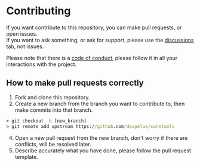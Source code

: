 # Contributing

If you want contribute to this repository, you can make pull requests, or open issues.  
If you want to ask something, or ask for support, please use the [discussions](https://github.com/devpelux/coretools/discussions) tab, not issues.

Please note that there is a [code of conduct](https://github.com/devpelux/coretools/blob/main/CODE_OF_CONDUCT.md),
please follow it in all your interactions with the project.

## How to make pull requests correctly

1. Fork and clone this repository.
2. Create a new branch from the branch you want to contribute to, then make commits into that branch.
```cmd
> git checkout -b [new_branch]
> git remote add upstream https://github.com/devpelux/coretools
```
4. Open a new pull request from the new branch, don't worry if there are conflicts, will be resolved later.
5. Describe accurately what you have done, please follow the pull request template.
